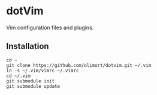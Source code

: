 # dotVim

Vim configuration files and plugins.

## Installation
```
cd ~
git clone https://github.com/olimort/dotvim.git ~/.vim
ln -s ~/.vim/vimrc ~/.vimrc
cd ~/.vim	
git submodule init
git submodule update

```
